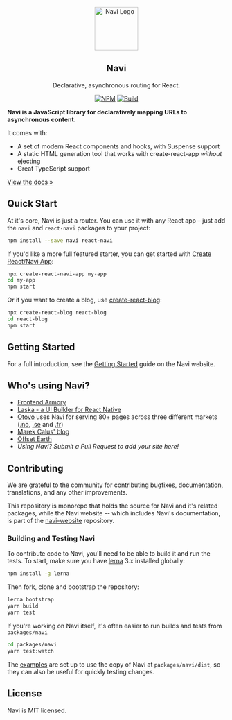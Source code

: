 <p align="center">
  <a href='https://frontarm.com/navi/'>
    <img src='/media/logo.png' height='100' alt='Navi Logo' aria-label='frontarm.com/navi' />
  </a>
</p>

<h2 align="center">
  Navi
</h2>

<p align="center">
  Declarative, asynchronous routing for React.
</p>

<p align="center">
  <a href="https://www.npmjs.com/package/navi"><img alt="NPM" src="https://img.shields.io/npm/v/navi.svg"></a>
  <a href="https://travis-ci.org/frontarm/navi"><img alt="Build" src="https://travis-ci.org/frontarm/navi.svg?branch=master"></a>
</p>

**Navi is a JavaScript library for declaratively mapping URLs to asynchronous content.**

It comes with:

- A set of modern React components and hooks, with Suspense support
- A static HTML generation tool that works with create-react-app *without* ejecting
- Great TypeScript support

[View the docs &raquo;](https://frontarm.com/navi/)


Quick Start
-----------

At it's core, Navi is just a router. You can use it with any React app – just add the `navi` and `react-navi` packages to your project:

```bash
npm install --save navi react-navi
```

If you'd like a more full featured starter, you can get started with [Create React/Navi App](https://frontarm.com/navi/create-react-navi-app/):

```bash
npx create-react-navi-app my-app
cd my-app
npm start
```

Or if you want to create a blog, use [create-react-blog](https://github.com/frontarm/create-react-blog):

```bash
npx create-react-blog react-blog
cd react-blog
npm start
```


Getting Started
---------------

For a full introduction, see the [Getting Started](https://frontarm.com/navi/en/guides/getting-started/) guide on the Navi website.


Who's using Navi?
-----------------

- [Frontend Armory](http://frontarm.com)
- [Laska - a UI Builder for React Native](https://laska.io)
- [Otovo](https://www.otovo.com/) uses Navi for serving 80+ pages across three different markets ([.no](https://www.otovo.no), [.se](https://www.otovo.se) and [.fr](https://www.otovo.fr/))
- [Marek Calus' blog](https://mcalus.netlify.com/)
- [Offset Earth](https://offset.earth/)
- *Using Navi? Submit a Pull Request to add your site here!*


Contributing
------------

We are grateful to the community for contributing bugfixes, documentation, translations, and any other improvements.

This repository is monorepo that holds the source for Navi and it's related packages, while the Navi website -- which includes Navi's documentation, is part of the [navi-website](https://github.com/frontarm/navi-website) repository.

### Building and Testing Navi

To contribute code to Navi, you'll need to be able to build it and run the tests. To start, make sure you have [lerna](https://www.npmjs.com/package/lerna) 3.x installed globally:

```bash
npm install -g lerna
```

Then fork, clone and bootstrap the repository:

```bash
lerna bootstrap
yarn build
yarn test
```

If you're working on Navi itself, it's often easier to run builds and tests from `packages/navi`

```bash
cd packages/navi
yarn test:watch
```

The [examples](./examples) are set up to use the copy of Navi at `packages/navi/dist`, so they can also be useful for quickly testing changes.


License
-------

Navi is MIT licensed.
